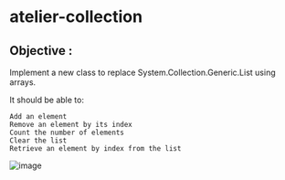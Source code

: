 # atelier-collection

## Objective : 
Implement a new class to replace System.Collection.Generic.List using arrays.

It should be able to:

    Add an element
    Remove an element by its index
    Count the number of elements
    Clear the list
    Retrieve an element by index from the list

![image](https://image.noelshack.com/fichiers/2024/18/1/1714385167-screenshot-2024-04-29-120551.png)
